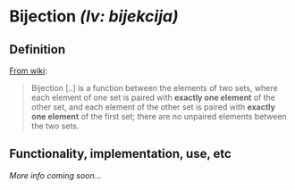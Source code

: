 # Bijection _(lv: bijekcija)_

## Definition

[From wiki](https://en.wikipedia.org/wiki/Bijection):

> Bijection [..] is a function between the elements of two sets,
> where each element of one set is paired with **exactly one element** of the other set,
> and each element of the other set is paired with **exactly one element** of the first set;
> there are no unpaired elements between the two sets.


## Functionality, implementation, use, etc

_More info coming soon..._
